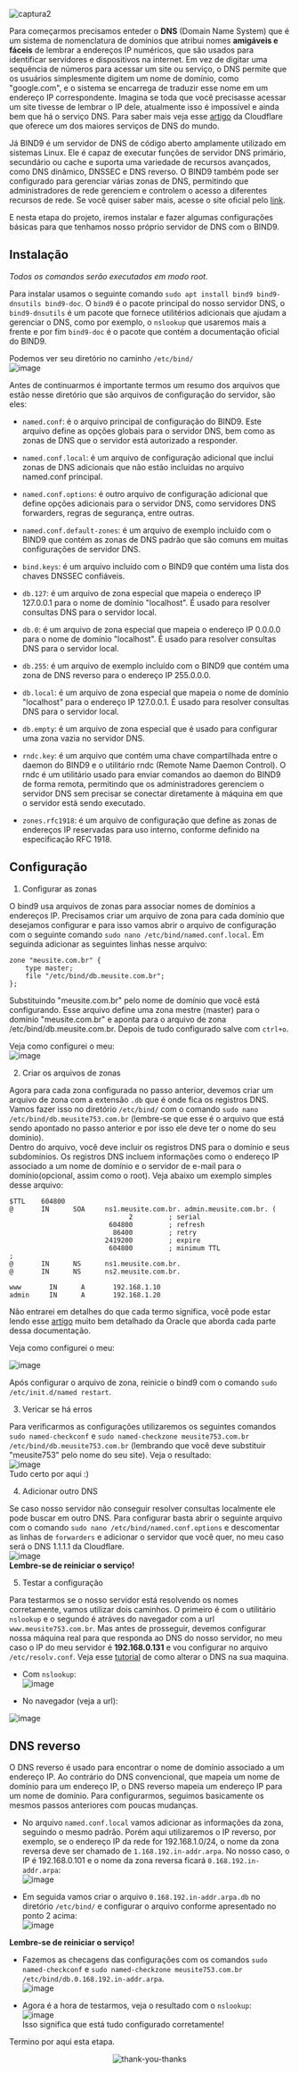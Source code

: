 ![captura2](https://user-images.githubusercontent.com/104470835/229310772-b7ef102c-b681-4706-9dc6-75572a2eafdb.jpg)


Para começarmos precisamos enteder o **DNS** (Domain Name System) que é um sistema de nomenclatura de domínios que atribui nomes **amigáveis e fáceis** de lembrar a endereços IP numéricos, que são usados para identificar servidores e dispositivos na internet. Em vez de digitar uma sequência de números para acessar um site ou serviço, o DNS permite que os usuários simplesmente digitem um nome de domínio, como "google.com", e o sistema se encarrega de traduzir esse nome em um endereço IP correspondente. Imagina se toda que você precisasse acessar um site tivesse de lembrar o IP dele, atualmente isso é impossível e ainda bem que há o serviço DNS. Para saber mais veja esse [artigo](https://www.cloudflare.com/pt-br/learning/dns/what-is-dns/) da Cloudflare que oferece um dos maiores serviços de DNS do mundo.<br>

Já BIND9 é um servidor de DNS de código aberto amplamente utilizado em sistemas Linux. Ele é capaz de executar funções de servidor DNS primário, secundário ou cache e suporta uma variedade de recursos avançados, como DNS dinâmico, DNSSEC e DNS reverso. O BIND9 também pode ser configurado para gerenciar várias zonas de DNS, permitindo que administradores de rede gerenciem e controlem o acesso a diferentes recursos de rede. Se você quiser saber mais, acesse o site oficial pelo [link](https://www.isc.org/bind/).<br>

E nesta etapa do projeto, iremos instalar e fazer algumas configurações básicas para que tenhamos nosso próprio servidor de DNS com o BIND9. <br>

## Instalação

*Todos os comandos serão executados em modo root.*<br>

Para instalar usamos o seguinte comando `sudo apt install bind9 bind9-dnsutils bind9-doc`. O `bind9` é o pacote principal do nosso servidor DNS, o `bind9-dnsutils` é um pacote que fornece utilitérios adicionais que ajudam a gerenciar o DNS, como por exemplo, o `nslookup` que usaremos mais a frente e por fim `bind9-doc` é o pacote que contém a documentação oficial do BIND9.<br>

Podemos ver seu diretório no caminho `/etc/bind/`<br>
![image](https://user-images.githubusercontent.com/104470835/229319975-fbf96f9d-8d92-4447-b9b0-907f0be0533f.png)

Antes de continuarmos é importante termos um resumo dos arquivos que estão nesse diretório que são arquivos de configuração do servidor, são eles:

* `named.conf`: é o arquivo principal de configuração do BIND9. Este arquivo define as opções globais para o servidor DNS, bem como as zonas de DNS que o servidor está autorizado a responder.

* `named.conf.local`: é um arquivo de configuração adicional que inclui zonas de DNS adicionais que não estão incluídas no arquivo named.conf principal.

* `named.conf.options`: é outro arquivo de configuração adicional que define opções adicionais para o servidor DNS, como servidores DNS forwarders, regras de segurança, entre outras.

* `named.conf.default-zones`: é um arquivo de exemplo incluído com o BIND9 que contém as zonas de DNS padrão que são comuns em muitas configurações de servidor DNS.

* `bind.keys`: é um arquivo incluído com o BIND9 que contém uma lista dos chaves DNSSEC confiáveis.

* `db.127`: é um arquivo de zona especial que mapeia o endereço IP 127.0.0.1 para o nome de domínio "localhost". É usado para resolver consultas DNS para o servidor local.

* `db.0`: é um arquivo de zona especial que mapeia o endereço IP 0.0.0.0 para o nome de domínio "localhost". É usado para resolver consultas DNS para o servidor local.

* `db.255`: é um arquivo de exemplo incluído com o BIND9 que contém uma zona de DNS reverso para o endereço IP 255.0.0.0.

* `db.local`: é um arquivo de zona especial que mapeia o nome de domínio "localhost" para o endereço IP 127.0.0.1. É usado para resolver consultas DNS para o servidor local.
  
* `db.empty`: é um arquivo de zona especial que é usado para configurar uma zona vazia no servidor DNS.

* `rndc.key`: é um arquivo que contém uma chave compartilhada entre o daemon do BIND9 e o utilitário rndc (Remote Name Daemon Control). O rndc é um utilitário usado para enviar comandos ao daemon do BIND9 de forma remota, permitindo que os administradores gerenciem o servidor DNS sem precisar se conectar diretamente à máquina em que o servidor está sendo executado.

* `zones.rfc1918`: é um arquivo de configuração que define as zonas de endereços IP reservadas para uso interno, conforme definido na especificação RFC 1918.

## Configuração

1. Configurar as zonas

O bind9 usa arquivos de zonas para associar nomes de domínios a endereços IP. Precisamos criar um arquivo de zona para cada domínio que desejamos configurar e para isso vamos abrir o arquivo de configuração com o seguinte comando `sudo nano /etc/bind/named.conf.local`. Em seguinda adicionar as seguintes linhas nesse arquivo:

```
zone "meusite.com.br" {
    type master;
    file "/etc/bind/db.meusite.com.br";
};
```
Substituindo "meusite.com.br" pelo nome de domínio que você está configurando. Esse arquivo define uma zona mestre (master) para o domínio "meusite.com.br" e aponta para o arquivo de zona /etc/bind/db.meusite.com.br. Depois de tudo configurado salve com `ctrl+o`.<br>

Veja como configurei o meu:<br>
![image](https://user-images.githubusercontent.com/104470835/229353721-efc61765-c31a-4e45-b96e-8b20132af2d3.png)

2. Criar os arquivos de zonas

Agora para cada zona configurada no passo anterior, devemos criar um arquivo de zona com a extensão `.db` que é onde fica os registros DNS. Vamos fazer isso no diretório `/etc/bind/` com o comando `sudo nano /etc/bind/db.meusite753.com.br` (lembre-se que esse é o arquivo que está sendo apontado no passo anterior e por isso ele deve ter o nome do seu dominio). <br>
Dentro do arquivo, você deve incluir os registros DNS para o domínio e seus subdomínios. Os registros DNS incluem informações como o endereço IP associado a um nome de domínio e o servidor de e-mail para o domínio(opcional, assim como o root). Veja abaixo um exemplo simples desse arquivo:<br>

```
$TTL    604800
@       IN      SOA     ns1.meusite.com.br. admin.meusite.com.br. (
                              2         ; serial
                         604800         ; refresh 
                          86400         ; retry 
                        2419200         ; expire 
                         604800         ; minimum TTL 
;
@       IN      NS      ns1.meusite.com.br.
@       IN      NS      ns2.meusite.com.br.

www       IN      A       192.168.1.10
admin     IN      A       192.168.1.20

```
Não entrarei em detalhes do que cada termo significa, você pode estar lendo esse [artigo](https://docs.oracle.com/pt-br/iaas/Content/DNS/Reference/formattingzonefile.htm) muito bem detalhado da Oracle que aborda cada parte dessa documentação.<br>

Veja como configurei o meu:<br>

![image](https://user-images.githubusercontent.com/104470835/229357324-23d895b1-8687-4735-8bfa-18a31a3fa1a1.png)<br>

Após configurar o arquivo de zona, reinicie o bind9 com o comando `sudo /etc/init.d/named restart`.<br>

3. Vericar se há erros

Para verificarmos as configurações utilizaremos os seguintes comandos `sudo named-checkconf` e `sudo named-checkzone meusite753.com.br /etc/bind/db.meusite753.com.br` (lembrando que você deve substituir "meusite753" pelo nome do seu site). Veja o resultado:<br>
![image](https://user-images.githubusercontent.com/104470835/229357839-e15759b6-bbdd-4dec-adc3-21753db64969.png)<br>
Tudo certo por aqui :)

4. Adicionar outro DNS

Se caso nosso servidor não conseguir resolver consultas localmente ele pode buscar em outro DNS. Para configurar basta abrir o seguinte arquivo com o comando `sudo nano /etc/bind/named.conf.options` e descomentar as linhas de `forwarders` e adicionar o servidor que você quer, no meu caso será o DNS 1.1.1.1 da Cloudflare.<br>
![image](https://user-images.githubusercontent.com/104470835/229358953-4864f568-e2b2-4a78-b01a-556b0eb248e1.png)<br>
**Lembre-se de reiniciar o serviço!**<br>

5. Testar a configuração 

Para testarmos se o nosso servidor está resolvendo os nomes corretamente, vamos utilizar dois caminhos. O primeiro é com o utilitário `nslookup` e o segundo é atráves do navegador com a url `www.meusite753.com.br`. Mas antes de prosseguir, devemos configurar nossa máquina real para que responda ao DNS do nosso servidor, no meu caso o IP do meu servidor é **192.168.0.131** e vou configurar no arquivo `/etc/resolv.conf`. Veja esse [tutorial](https://tiflux.com/blog/como-mudar-o-dns-em-varias-plataformas-e-os/) de como alterar o DNS na sua maquina.

* Com `nslookup`:<br>
![image](https://user-images.githubusercontent.com/104470835/229359087-1b13ac93-2a7c-44f7-aefe-88f99bfe77b7.png)

* No navegador (veja a url):<br>

![image](https://user-images.githubusercontent.com/104470835/229359147-35021674-c17b-4fe0-b437-fd97659aac81.png)

## DNS reverso

O DNS reverso é usado para encontrar o nome de domínio associado a um endereço IP. Ao contrário do DNS convencional, que mapeia um nome de domínio para um endereço IP, o DNS reverso mapeia um endereço IP para um nome de domínio. Para configurarmos, seguimos basicamente os mesmos passos anteriores com poucas mudanças.<br>

* No arquivo `named.conf.local` vamos adicionar as informações da zona, seguindo o mesmo padrão. Porém aqui utilizaremos o IP reverso, por exemplo, se o endereço IP da rede for 192.168.1.0/24, o nome da zona reversa deve ser chamado de `1.168.192.in-addr.arpa`. No nosso caso, o IP é 192.168.0.101 e o nome da zona reversa ficará `0.168.192.in-addr.arpa`:<br>
![image](https://user-images.githubusercontent.com/104470835/229360387-b8f04ade-5f21-4d5a-b213-4fb2e2aa22da.png)

* Em seguida vamos criar o arquivo `0.168.192.in-addr.arpa.db` no diretório `/etc/bind/` e configurar o arquivo conforme apresentado no ponto 2 acima:<br>
![image](https://user-images.githubusercontent.com/104470835/229361448-f5d1f51d-7ebc-4b19-996e-dbc908434c3d.png)

**Lembre-se de reiniciar o serviço!**<br>

* Fazemos as checagens das configurações com os comandos `sudo named-checkconf` e `sudo named-checkzone meusite753.com.br /etc/bind/db.0.168.192.in-addr.arpa`.<br>
![image](https://user-images.githubusercontent.com/104470835/229361067-56c7df2e-ce55-484c-858f-ed5c85c16434.png)

* Agora é a hora de testarmos, veja o resultado com o `nslookup`:<br>
  ![image](https://user-images.githubusercontent.com/104470835/229361209-202d7575-8b83-415a-a66a-9b1af577a810.png)<br>
  Isso significa que está tudo configurado corretamente!<br>
  
 Termino por aqui esta etapa.
 <div align="center">

![thank-you-thanks](https://user-images.githubusercontent.com/104470835/229361727-53e9e7a4-7062-4b24-90fd-03068c13099d.gif)
</div>

